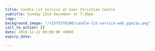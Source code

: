```yaml
---
title: Candle Lit Service at Gaer Christian Centre
subtitle: Sunday 22nd December at 7:30pm
logo: ''
background_image: "/v1575378100/candle-lit-service-web_ygoz1o.png"
call_to_action: []
date: 2019-12-22 00:00:00 +0000
expiry_date: 

---
```

